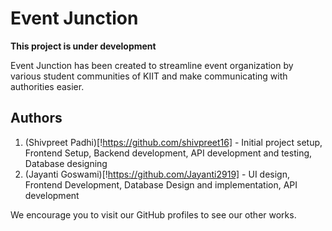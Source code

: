 # Event Junction

**This project is under development**

Event Junction has been created to streamline event organization by various student communities of KIIT and make communicating with authorities easier.

## Authors

1. (Shivpreet Padhi)[!https://github.com/shivpreet16] - Initial project setup, Frontend Setup, Backend development, API development and testing, Database designing
2. (Jayanti Goswami)[!https://github.com/Jayanti2919] - UI design, Frontend Development, Database Design and implementation, API development

We encourage you to visit our GitHub profiles to see our other works.
